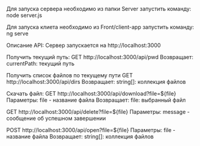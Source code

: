 Для запуска сервера необходимо из папки Server запустить команду:
node server.js

Для запуска клиета необходимо из Front/client-app запустить команду:
ng serve

Описание API:
Сервер запускается на http://localhost:3000

Получить текущий путь:
    GET http://localhost:3000/api/pwd
    Возвращает:
        currentPath: текущий путь


Получить список файлов по текущему пути
    GET http://localhost:3000/api/dirs
    Возвращает:
        string[]: коллекция файлов

Скачать файл:
    GET http://localhost:3000/api/download?file=${file}
    Параметры:
        file - название файла
    Возвращает:
        file: выбранный файл

GET http://localhost:3000/api/delete?file=${file}
    Параметры:
        message - сообщение об успешном завершении

POST http://localhost:3000/api/open?file=${file}
    Параметры:
        file - название файла
    Возвращает:
        string[]: коллекция файлов